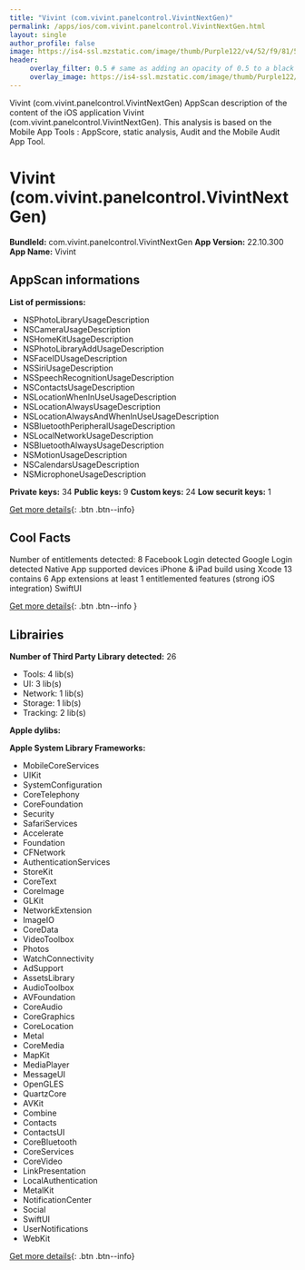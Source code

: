 ```yaml
---
title: "Vivint (com.vivint.panelcontrol.VivintNextGen)"
permalink: /apps/ios/com.vivint.panelcontrol.VivintNextGen.html
layout: single
author_profile: false
image: https://is4-ssl.mzstatic.com/image/thumb/Purple122/v4/52/f9/81/52f98110-61cc-89d8-b7bf-581a3a762a52/VIVAppIcon-1x_U007emarketing-0-7-0-85-220.png/512x512bb.jpg
header: 
     overlay_filter: 0.5 # same as adding an opacity of 0.5 to a black background
     overlay_image: https://is4-ssl.mzstatic.com/image/thumb/Purple122/v4/52/f9/81/52f98110-61cc-89d8-b7bf-581a3a762a52/VIVAppIcon-1x_U007emarketing-0-7-0-85-220.png/512x512bb.jpg
---
```

Vivint (com.vivint.panelcontrol.VivintNextGen) AppScan description of the content of the iOS application Vivint (com.vivint.panelcontrol.VivintNextGen). This analysis is based on the Mobile App Tools : AppScore, static analysis, Audit and the Mobile Audit App Tool.

# Vivint (com.vivint.panelcontrol.VivintNextGen)

**BundleId:** com.vivint.panelcontrol.VivintNextGen
**App Version:** 22.10.300
**App Name:** Vivint


## AppScan informations 

**List of permissions:** 
- NSPhotoLibraryUsageDescription
- NSCameraUsageDescription
- NSHomeKitUsageDescription
- NSPhotoLibraryAddUsageDescription
- NSFaceIDUsageDescription
- NSSiriUsageDescription
- NSSpeechRecognitionUsageDescription
- NSContactsUsageDescription
- NSLocationWhenInUseUsageDescription
- NSLocationAlwaysUsageDescription
- NSLocationAlwaysAndWhenInUseUsageDescription
- NSBluetoothPeripheralUsageDescription
- NSLocalNetworkUsageDescription
- NSBluetoothAlwaysUsageDescription
- NSMotionUsageDescription
- NSCalendarsUsageDescription
- NSMicrophoneUsageDescription
  
  
**Private keys:** 34
**Public keys:** 9
**Custom keys:** 24
**Low securit keys:** 1
  
[Get more details](/pricing.html){: .btn .btn--info}

## Cool Facts

Number of entitlements detected: 8
Facebook Login detected
Google Login detected
Native App
supported devices iPhone & iPad
build using Xcode 13
contains 6 App extensions
at least 1 entitlemented features (strong iOS integration)
SwiftUI
  
[Get more details](/pricing.html){: .btn .btn--info }

## Librairies 
**Number of Third Party Library detected:** 26
- Tools: 4 lib(s)
- UI: 3 lib(s)
- Network: 1 lib(s)
- Storage: 1 lib(s)
- Tracking: 2 lib(s)


**Apple dylibs:**


**Apple System Library Frameworks:**
- MobileCoreServices
- UIKit
- SystemConfiguration
- CoreTelephony
- CoreFoundation
- Security
- SafariServices
- Accelerate
- Foundation
- CFNetwork
- AuthenticationServices
- StoreKit
- CoreText
- CoreImage
- GLKit
- NetworkExtension
- ImageIO
- CoreData
- VideoToolbox
- Photos
- WatchConnectivity
- AdSupport
- AssetsLibrary
- AudioToolbox
- AVFoundation
- CoreAudio
- CoreGraphics
- CoreLocation
- Metal
- CoreMedia
- MapKit
- MediaPlayer
- MessageUI
- OpenGLES
- QuartzCore
- AVKit
- Combine
- Contacts
- ContactsUI
- CoreBluetooth
- CoreServices
- CoreVideo
- LinkPresentation
- LocalAuthentication
- MetalKit
- NotificationCenter
- Social
- SwiftUI
- UserNotifications
- WebKit


  
[Get more details](/pricing.html){: .btn .btn--info}

